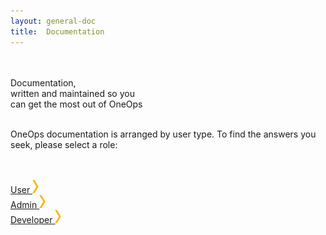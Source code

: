 ```yaml
---
layout: general-doc
title:  Documentation
---
```


<!--HERO CONTAINER-->
<div class="documentation-hero-unit">
  <div class="hero-info hero-headline-one">
    <br>
    <br>
    <div class="yellow">Documentation,</div>
    <div class="white">written and maintained so you</div>
    <div class="white">can get the most out of OneOps</div>
  </div>
  <div class="hero-overlay-darker"></div>
</div>
<br>

OneOps documentation is arranged by user type. To find the answers you seek, please select a role:

<br>
<br>
<div class="container ti-container">
  <a href="/user/overview/index.html" class="oo-documentation-links">
    <div class="col-md-3 document-bf-item">
      <div class="ti-image">
          <i class="icon-noun_69721_cc oo-content-icons icons-blue"></i>
      </div>
      <div class="headline-two blue">
          User
          <img class="ti-img-chev" src="/assets/img/try-it/chev-right.png" />
      </div>
    </div>
  </a>

  <a href="/admin/index.html" class="oo-documentation-links">
    <div class="col-md-3 document-bf-item">
      <div class="ti-image">
        <i class="icon-noun_69699_cc oo-content-icons icons-blue"></i>
      </div>
      <div class="headline-two blue">
        Admin
        <img class="ti-img-chev" src="/assets/img/try-it/chev-right.png" />
      </div>
    </div>
  </a>

  <a href="/developer/overview/index.html" class="oo-documentation-links">
    <div class="col-md-3 document-bf-item">
      <div class="ti-image">
        <i class="icon-noun_69709_cc oo-content-icons icons-blue"></i>
      </div>
      <div class="headline-two blue">
        Developer
        <img class="ti-img-chev" src="/assets/img/try-it/chev-right.png" />
      </div>
    </div>
  </a>
</div>

